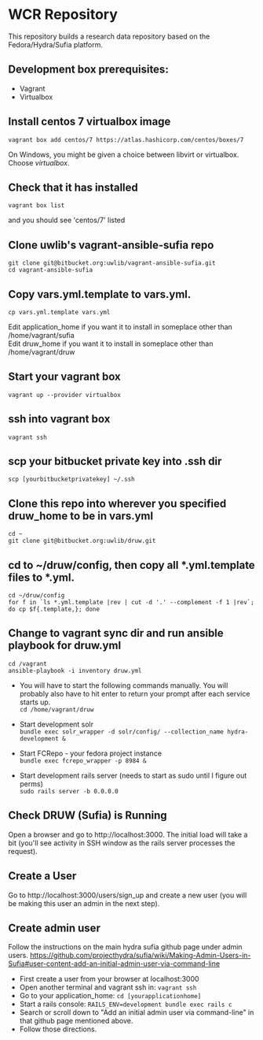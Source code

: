 # WCR Repository

This repository builds a research data repository based on the Fedora/Hydra/Sufia platform.

## Development box prerequisites:
 - Vagrant
 - Virtualbox

## Install centos 7 virtualbox image
    vagrant box add centos/7 https://atlas.hashicorp.com/centos/boxes/7

On Windows, you might be given a choice between libvirt or virtualbox. Choose *virtualbox*.

## Check that it has installed
    vagrant box list

and you should see 'centos/7' listed

## Clone uwlib's vagrant-ansible-sufia repo
    git clone git@bitbucket.org:uwlib/vagrant-ansible-sufia.git
    cd vagrant-ansible-sufia

## Copy vars.yml.template to vars.yml.
    cp vars.yml.template vars.yml

Edit application_home if you want it to install in someplace other than /home/vagrant/sufia   
Edit druw_home if you want it to install in someplace other than /home/vagrant/druw

## Start your vagrant box
    vagrant up --provider virtualbox

## ssh into vagrant box
    vagrant ssh

## scp your bitbucket private key into .ssh dir
    scp [yourbitbucketprivatekey] ~/.ssh

## Clone this repo into wherever you specified druw_home to be in vars.yml
    cd ~   
    git clone git@bitbucket.org:uwlib/druw.git

## cd to ~/druw/config, then copy all *.yml.template files to *.yml.
    cd ~/druw/config   
    for f in `ls *.yml.template |rev | cut -d '.' --complement -f 1 |rev`; do cp $f{.template,}; done

## Change to vagrant sync dir and run ansible playbook for druw.yml
    cd /vagrant   
    ansible-playbook -i inventory druw.yml

* You will have to start the following commands manually. You will probably also have to hit enter to return your prompt after each service starts up.   
    `cd /home/vagrant/druw`

* Start development solr   
    `bundle exec solr_wrapper -d solr/config/ --collection_name hydra-development &`

* Start FCRepo - your fedora project instance   
    `bundle exec fcrepo_wrapper -p 8984 &`

* Start development rails server (needs to start as sudo until I figure out perms)   
    `sudo rails server -b 0.0.0.0`

## Check DRUW (Sufia) is Running
Open a browser and go to http://localhost:3000. The initial load will take a bit (you'll see activity in SSH window as the rails server processes the request).

## Create a User
Go to http://localhost:3000/users/sign_up and create a new user (you will be making this user an admin in the next step).

## Create admin user
Follow the instructions on the main hydra sufia github page under admin users.  https://github.com/projecthydra/sufia/wiki/Making-Admin-Users-in-Sufia#user-content-add-an-initial-admin-user-via-command-line 

 - First create a user from your browser at localhost:3000
 - Open another terminal and vagrant ssh in: `vagrant ssh `
 - Go to your application_home: `cd [yourapplicationhome]`
 - Start a rails console: `RAILS_ENV=development bundle exec rails c`
 - Search or scroll down to "Add an initial admin user via command-line" in that github page mentioned above.
 - Follow those directions.